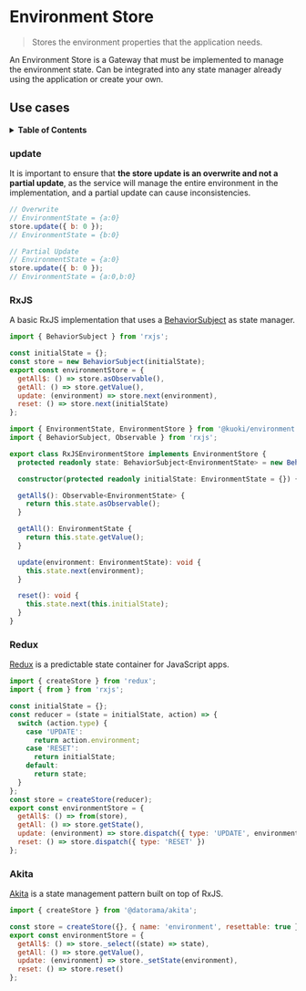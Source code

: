 # Environment Store

> Stores the environment properties that the application needs.

An Environment Store is a Gateway that must be implemented to manage the environment state. Can be integrated into any state manager already using the application or create your own.

## Use cases

<details>
  <summary><strong>Table of Contents</strong></summary>
  <ol>
    <li><a href="#update">update</a></li>
    <li><a href="#rxjs">RxJS</a></li>
    <li><a href="#redux">Redux</a></li>
    <li><a href="#akita">Akita</a></li>
  </ol>
</details>

### update

It is important to ensure that **the store update is an overwrite and not a partial update**,
as the service will manage the entire environment in the implementation,
and a partial update can cause inconsistencies.

```js
// Overwrite
// EnvironmentState = {a:0}
store.update({ b: 0 });
// EnvironmentState = {b:0}
```

```js
// Partial Update
// EnvironmentState = {a:0}
store.update({ b: 0 });
// EnvironmentState = {a:0,b:0}
```

### RxJS

A basic RxJS implementation that uses a [BehaviorSubject](https://rxjs.dev/api/index/class/BehaviorSubject) as state manager.

```js
import { BehaviorSubject } from 'rxjs';

const initialState = {};
const store = new BehaviorSubject(initialState);
export const environmentStore = {
  getAll$: () => store.asObservable(),
  getAll: () => store.getValue(),
  update: (environment) => store.next(environment),
  reset: () => store.next(initialState)
};
```

```ts
import { EnvironmentState, EnvironmentStore } from '@kuoki/environment';
import { BehaviorSubject, Observable } from 'rxjs';

export class RxJSEnvironmentStore implements EnvironmentStore {
  protected readonly state: BehaviorSubject<EnvironmentState> = new BehaviorSubject(this.initialState);

  constructor(protected readonly initialState: EnvironmentState = {}) {}

  getAll$(): Observable<EnvironmentState> {
    return this.state.asObservable();
  }

  getAll(): EnvironmentState {
    return this.state.getValue();
  }

  update(environment: EnvironmentState): void {
    this.state.next(environment);
  }

  reset(): void {
    this.state.next(this.initialState);
  }
}
```

### Redux

[Redux](https://redux.js.org/) is a predictable state container for JavaScript apps.

```js
import { createStore } from 'redux';
import { from } from 'rxjs';

const initialState = {};
const reducer = (state = initialState, action) => {
  switch (action.type) {
    case 'UPDATE':
      return action.environment;
    case 'RESET':
      return initialState;
    default:
      return state;
  }
};
const store = createStore(reducer);
export const environmentStore = {
  getAll$: () => from(store),
  getAll: () => store.getState(),
  update: (environment) => store.dispatch({ type: 'UPDATE', environment }),
  reset: () => store.dispatch({ type: 'RESET' })
};
```

### Akita

[Akita](https://datorama.github.io/akita/) is a state management pattern built on top of RxJS.

```js
import { createStore } from '@datorama/akita';

const store = createStore({}, { name: 'environment', resettable: true });
export const environmentStore = {
  getAll$: () => store._select((state) => state),
  getAll: () => store.getValue(),
  update: (environment) => store._setState(environment),
  reset: () => store.reset()
};
```
